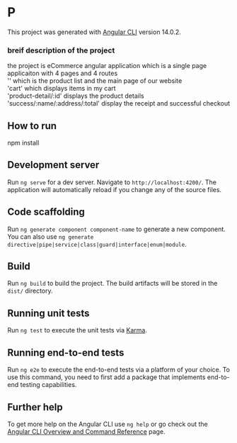 # P

This project was generated with [Angular CLI](https://github.com/angular/angular-cli) version 14.0.2.


### breif description of the project

the project is eCommerce angular application which is a single page applicaiton
with 4 pages and 4 routes
<br />
''  which is the product list and the main page of our website
<br />
'cart' which displays items in my cart
<br />
'product-detail/:id' displays the product details
<br /> 
'success/:name/:address/:total' display the receipt and successful checkout


## How to run

npm install 

## Development server

Run `ng serve` for a dev server. Navigate to `http://localhost:4200/`. The application will automatically reload if you change any of the source files.

## Code scaffolding

Run `ng generate component component-name` to generate a new component. You can also use `ng generate directive|pipe|service|class|guard|interface|enum|module`.

## Build

Run `ng build` to build the project. The build artifacts will be stored in the `dist/` directory.

## Running unit tests

Run `ng test` to execute the unit tests via [Karma](https://karma-runner.github.io).

## Running end-to-end tests

Run `ng e2e` to execute the end-to-end tests via a platform of your choice. To use this command, you need to first add a package that implements end-to-end testing capabilities.

## Further help

To get more help on the Angular CLI use `ng help` or go check out the [Angular CLI Overview and Command Reference](https://angular.io/cli) page.
